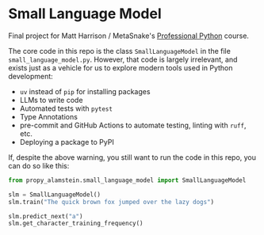 # Small Language Model

Final project for Matt Harrison / MetaSnake's [Professional Python](https://store.metasnake.com/propy) course.

The core code in this repo is the class `SmallLanguageModel` in the file `small_language_model.py`. However, that code is largely irrelevant, and exists just as a vehicle for us to explore modern tools used in Python development:

  * `uv` instead of `pip` for installing packages
  * LLMs to write code
  * Automated tests with `pytest`
  * Type Annotations
  * pre-commit and GitHub Actions to automate testing, linting with `ruff`, etc.
  * Deploying a package to PyPI

If, despite the above warning, you still want to run the code in this repo, you can do so like this:

```python
from propy_alamstein.small_language_model import SmallLanguageModel

slm = SmallLanguageModel()
slm.train("The quick brown fox jumped over the lazy dogs")

slm.predict_next("a")
slm.get_character_training_frequency()
```
